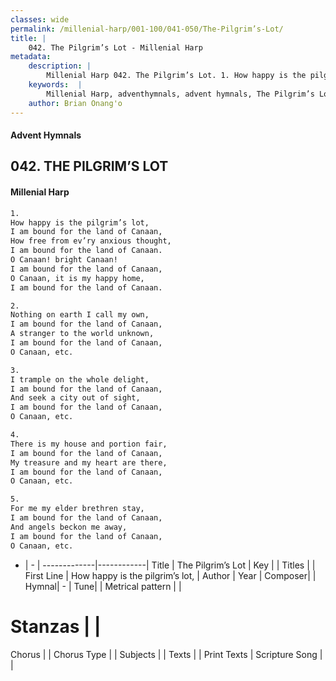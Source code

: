 ```yaml
---
classes: wide
permalink: /millenial-harp/001-100/041-050/The-Pilgrim’s-Lot/
title: |
    042. The Pilgrim’s Lot - Millenial Harp
metadata:
    description: |
        Millenial Harp 042. The Pilgrim’s Lot. 1. How happy is the pilgrim’s lot, I am bound for the land of Canaan, How free from ev’ry anxious thought, I am bound for the land of Canaan. O Canaan! bright Canaan! I am bound for the land of Canaan, O Canaan, it is my happy home, I am bound for the land of Canaan.
    keywords:  |
        Millenial Harp, adventhymnals, advent hymnals, The Pilgrim’s Lot, How happy is the pilgrim’s lot, . 
    author: Brian Onang'o
---
```

#### Advent Hymnals
## 042. THE PILGRIM’S LOT
####  Millenial Harp
```txt
1. 
How happy is the pilgrim’s lot, 
I am bound for the land of Canaan, 
How free from ev’ry anxious thought, 
I am bound for the land of Canaan. 
O Canaan! bright Canaan! 
I am bound for the land of Canaan, 
O Canaan, it is my happy home, 
I am bound for the land of Canaan.

2. 
Nothing on earth I call my own, 
I am bound for the land of Canaan, 
A stranger to the world unknown, 
I am bound for the land of Canaan, 
O Canaan, etc.

3. 
I trample on the whole delight, 
I am bound for the land of Canaan, 
And seek a city out of sight, 
I am bound for the land of Canaan, 
O Canaan, etc.

4. 
There is my house and portion fair, 
I am bound for the land of Canaan, 
My treasure and my heart are there, 
I am bound for the land of Canaan, 
O Canaan, etc.

5. 
For me my elder brethren stay, 
I am bound for the land of Canaan, 
And angels beckon me away, 
I am bound for the land of Canaan, 
O Canaan, etc.
```
- |   -  |
-------------|------------|
Title | The Pilgrim’s Lot |
Key |  |
Titles |  |
First Line | How happy is the pilgrim’s lot,  |
Author | 
Year | 
Composer|  |
Hymnal|  - |
Tune|  |
Metrical pattern | |
# Stanzas |  |
Chorus |  |
Chorus Type |  |
Subjects |  |
Texts |  |
Print Texts | 
Scripture Song |  |
    
